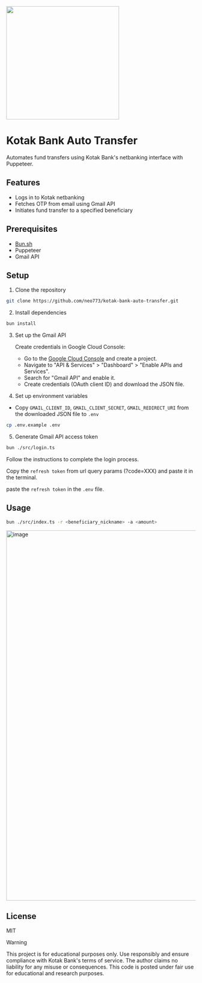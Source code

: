 <img src="https://github.com/user-attachments/assets/532f3dbf-0ce5-49d4-823c-798d41492b19" width="300"/>

# Kotak Bank Auto Transfer

Automates fund transfers using Kotak Bank's netbanking interface with Puppeteer.

## Features

- Logs in to Kotak netbanking
- Fetches OTP from email using Gmail API
- Initiates fund transfer to a specified beneficiary

## Prerequisites

- [Bun.sh](https://bun.sh/)
- Puppeteer
- Gmail API

## Setup

1. Clone the repository

```bash
git clone https://github.com/neo773/kotak-bank-auto-transfer.git
```

2. Install dependencies

```bash
bun install
```

3. Set up the Gmail API

   Create credentials in Google Cloud Console:

   - Go to the [Google Cloud Console](https://console.cloud.google.com/) and create a project.
   - Navigate to "API & Services" > "Dashboard" > "Enable APIs and Services".
   - Search for "Gmail API" and enable it.
   - Create credentials (OAuth client ID) and download the JSON file.

4. Set up environment variables

- Copy `GMAIL_CLIENT_ID`, `GMAIL_CLIENT_SECRET`, `GMAIL_REDIRECT_URI` from the downloaded JSON file to `.env`

```bash
cp .env.example .env
```

5. Generate Gmail API access token

```bash
bun ./src/login.ts
```

Follow the instructions to complete the login process.

Copy the `refresh token` from url query params (?code=XXX) and paste it in the terminal.

paste the `refresh token` in the `.env` file.

## Usage

```bash
bun ./src/index.ts -r <beneficiary_nickname> -a <amount>
```

<img width="981" alt="image" src="https://github.com/user-attachments/assets/d09dec07-52b3-4d66-94e9-4bc268c58e3f">

## License

MIT

> [!WARNING]
> This project is for educational purposes only. Use responsibly and ensure compliance with Kotak Bank's terms of service. The author claims no liability for any misuse or consequences. This code is posted under fair use for educational and research purposes.
